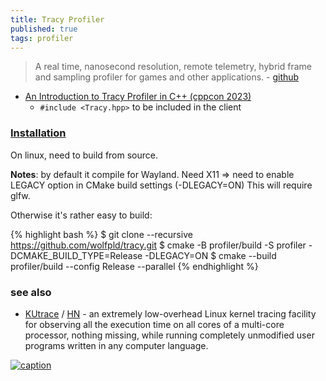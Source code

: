 ```yaml
---
title: Tracy Profiler
published: true
tags: profiler
---
```

> A real time, nanosecond resolution, remote telemetry, hybrid frame and sampling profiler for games and other applications. - [github](https://github.com/wolfpld/tracy/tree/master?tab=readme-ov-file#tracy-profiler)

- [An Introduction to Tracy Profiler in C++ (cppcon 2023)](https://www.youtube.com/watch?v=ghXk3Bk5F2U&t=828s)
	- `#include <Tracy.hpp>` to be included in the client

### [Installation](https://chatgpt.com/share/6728b6e3-fc9c-800d-bc55-98737823c9a1)

On linux, need to build from source.

**Notes**: by default it compile for Wayland.
Need X11 => need to enable LEGACY option in CMake build settings (-DLEGACY=ON)
This will require glfw.

Otherwise it's rather easy to build:

{% highlight bash %}
$ git clone --recursive https://github.com/wolfpld/tracy.git
$ cmake -B profiler/build -S profiler -DCMAKE_BUILD_TYPE=Release -DLEGACY=ON
$ cmake --build profiler/build --config Release --parallel
{% endhighlight %}

### see also
- [KUtrace](https://github.com/dicksites/KUtrace) / [HN](https://news.ycombinator.com/item?id=40972099) -  an extremely low-overhead Linux kernel tracing facility for observing all 
the execution time on all cores of a multi-core processor, nothing missing, while running 
completely unmodified user programs written in any computer language.

[![caption](https://github.com/wolfpld/tracy/raw/master/doc/profiler.png)](https://github.com/wolfpld/tracy)

